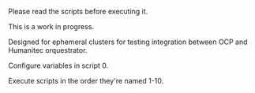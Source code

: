Please read the scripts before executing it.

This is a work in progress.

Designed for ephemeral clusters for testing integration between OCP and Humanitec orquestrator.


Configure variables in script 0.

Execute scripts in the order they're named 1-10.

